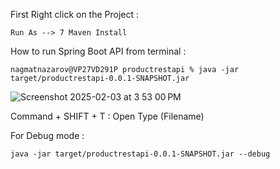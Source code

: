 First Right click on the Project : 
```
Run As --> 7 Maven Install 
```


How to run Spring Boot API from terminal : 

```
nagmatnazarov@VP27VD291P productrestapi % java -jar target/productrestapi-0.0.1-SNAPSHOT.jar 
```

![Screenshot 2025-02-03 at 3 53 00 PM](https://github.com/user-attachments/assets/d0e8e0c6-8d40-4299-b21b-18669144954d)

Command + SHIFT + T : Open Type (Filename)

For Debug mode : 

```
java -jar target/productrestapi-0.0.1-SNAPSHOT.jar --debug
```